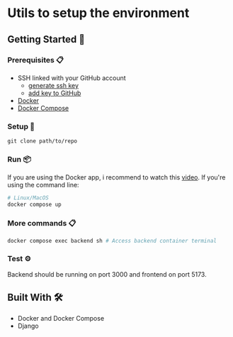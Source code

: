 # Utils to setup the environment

## Getting Started 🚀

### Prerequisites 📋
- SSH linked with your GitHub account
  - [generate ssh key](https://www.ssh.com/academy/ssh/keygen)
  - [add key to GitHub](https://docs.github.com/en/authentication/connecting-to-github-with-ssh/adding-a-new-ssh-key-to-your-github-account)
- [Docker](https://www.docker.com/products/docker-desktop/)
- [Docker Compose](https://docs.docker.com/compose/install/)

### Setup 🔧

```
git clone path/to/repo
```

### Run 📦
If you are using the Docker app, i recommend to watch this [video](https://youtu.be/gAkwW2tuIqE).
If you're using the command line:

```bash
# Linux/MacOS
docker compose up
```

### More commands 📋
```bash
docker compose exec backend sh # Access backend container terminal
```

### Test ⚙️
Backend should be running on port 3000 and frontend on port 5173.

## Built With 🛠️
- Docker and Docker Compose
- Django